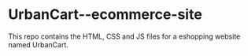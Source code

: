 # UrbanCart--ecommerce-site

This repo contains the HTML, CSS and JS files for a eshopping website named UrbanCart.
